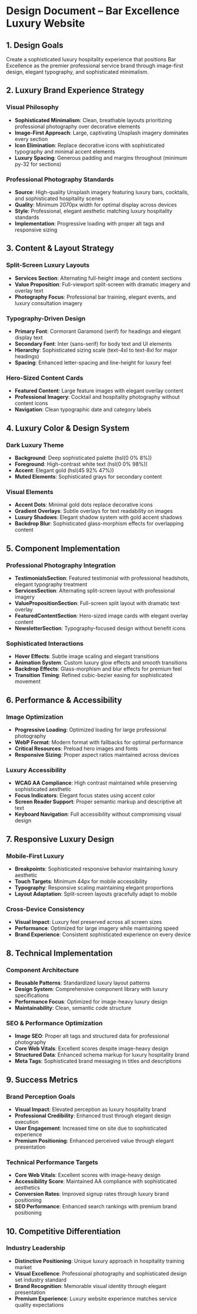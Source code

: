 # Design Document – Bar Excellence Luxury Website

## 1. Design Goals
Create a sophisticated luxury hospitality experience that positions Bar Excellence as the premier professional service brand through image-first design, elegant typography, and sophisticated minimalism.

## 2. Luxury Brand Experience Strategy

### Visual Philosophy
- **Sophisticated Minimalism**: Clean, breathable layouts prioritizing professional photography over decorative elements
- **Image-First Approach**: Large, captivating Unsplash imagery dominates every section
- **Icon Elimination**: Replace decorative icons with sophisticated typography and minimal accent elements
- **Luxury Spacing**: Generous padding and margins throughout (minimum py-32 for sections)

### Professional Photography Standards
- **Source**: High-quality Unsplash imagery featuring luxury bars, cocktails, and sophisticated hospitality scenes
- **Quality**: Minimum 2070px width for optimal display across devices
- **Style**: Professional, elegant aesthetic matching luxury hospitality standards
- **Implementation**: Progressive loading with proper alt tags and responsive sizing

## 3. Content & Layout Strategy

### Split-Screen Luxury Layouts
- **Services Section**: Alternating full-height image and content sections
- **Value Proposition**: Full-viewport split-screen with dramatic imagery and overlay text
- **Photography Focus**: Professional bar training, elegant events, and luxury consultation imagery

### Typography-Driven Design
- **Primary Font**: Cormorant Garamond (serif) for headings and elegant display text
- **Secondary Font**: Inter (sans-serif) for body text and UI elements
- **Hierarchy**: Sophisticated sizing scale (text-4xl to text-8xl for major headings)
- **Spacing**: Enhanced letter-spacing and line-height for luxury feel

### Hero-Sized Content Cards
- **Featured Content**: Large feature images with elegant overlay content
- **Professional Imagery**: Cocktail and hospitality photography without content icons
- **Navigation**: Clean typographic date and category labels

## 4. Luxury Color & Design System

### Dark Luxury Theme
- **Background**: Deep sophisticated palette (hsl(0 0% 8%))
- **Foreground**: High-contrast white text (hsl(0 0% 98%))
- **Accent**: Elegant gold (hsl(45 92% 47%))
- **Muted Elements**: Sophisticated grays for secondary content

### Visual Elements
- **Accent Dots**: Minimal gold dots replace decorative icons
- **Gradient Overlays**: Subtle overlays for text readability on images
- **Luxury Shadows**: Elegant shadow system with gold accent shadows
- **Backdrop Blur**: Sophisticated glass-morphism effects for overlapping content

## 5. Component Implementation

### Professional Photography Integration
- **TestimonialsSection**: Featured testimonial with professional headshots, elegant typography treatment
- **ServicesSection**: Alternating split-screen layout with professional imagery
- **ValuePropositionSection**: Full-screen split layout with dramatic text overlay
- **FeaturedContentSection**: Hero-sized image cards with elegant overlay content
- **NewsletterSection**: Typography-focused design without benefit icons

### Sophisticated Interactions
- **Hover Effects**: Subtle image scaling and elegant transitions
- **Animation System**: Custom luxury glow effects and smooth transitions
- **Backdrop Effects**: Glass-morphism and blur effects for premium feel
- **Transition Timing**: Refined cubic-bezier easing for sophisticated movement

## 6. Performance & Accessibility

### Image Optimization
- **Progressive Loading**: Optimized loading for large professional photography
- **WebP Format**: Modern format with fallbacks for optimal performance
- **Critical Resources**: Preload hero images and fonts
- **Responsive Sizing**: Proper aspect ratios maintained across devices

### Luxury Accessibility
- **WCAG AA Compliance**: High contrast maintained while preserving sophisticated aesthetic
- **Focus Indicators**: Elegant focus states using accent color
- **Screen Reader Support**: Proper semantic markup and descriptive alt text
- **Keyboard Navigation**: Full accessibility without compromising visual design

## 7. Responsive Luxury Design

### Mobile-First Luxury
- **Breakpoints**: Sophisticated responsive behavior maintaining luxury aesthetic
- **Touch Targets**: Minimum 44px for mobile accessibility
- **Typography**: Responsive scaling maintaining elegant proportions
- **Layout Adaptation**: Split-screen layouts gracefully adapt to mobile

### Cross-Device Consistency
- **Visual Impact**: Luxury feel preserved across all screen sizes
- **Performance**: Optimized for large imagery while maintaining speed
- **Brand Experience**: Consistent sophisticated experience on every device

## 8. Technical Implementation

### Component Architecture
- **Reusable Patterns**: Standardized luxury layout patterns
- **Design System**: Comprehensive component library with luxury specifications
- **Performance Focus**: Optimized for image-heavy luxury design
- **Maintainability**: Clean, semantic code structure

### SEO & Performance Optimization
- **Image SEO**: Proper alt tags and structured data for professional photography
- **Core Web Vitals**: Excellent scores despite image-heavy design
- **Structured Data**: Enhanced schema markup for luxury hospitality brand
- **Meta Tags**: Sophisticated brand messaging in titles and descriptions

## 9. Success Metrics

### Brand Perception Goals
- **Visual Impact**: Elevated perception as luxury hospitality brand
- **Professional Credibility**: Enhanced trust through elegant design execution
- **User Engagement**: Increased time on site due to sophisticated experience
- **Premium Positioning**: Enhanced perceived value through elegant presentation

### Technical Performance Targets
- **Core Web Vitals**: Excellent scores with image-heavy design
- **Accessibility Score**: Maintained AA compliance with sophisticated aesthetics
- **Conversion Rates**: Improved signup rates through luxury brand positioning
- **SEO Performance**: Enhanced search rankings with premium brand positioning

## 10. Competitive Differentiation

### Industry Leadership
- **Distinctive Positioning**: Unique luxury approach in hospitality training market
- **Visual Excellence**: Professional photography and sophisticated design set industry standard
- **Brand Recognition**: Memorable visual identity through elegant presentation
- **Premium Experience**: Luxury website experience matches service quality expectations
